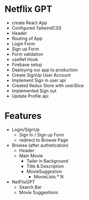 # Netflix GPT

- create React App
- Configured TailwindCSS
- Header
- Routing of App
- Login Form
- Sign up Form
- Form validation
- useRef Hook
- Firebase setup
- Deploying our app to production
- Create SignUp User Account
- Implement Sign in user api
- Created Redux Store with userSlice
- Implemented Sign out 
- Update Profile api


# Features

- Login/SignUp
  - Sign In / Sign up Form
  - redirect to Browse Page
- Browse (after authetication)
  - Header
  - Main Movie
    - Tailer in Background
    - Title & Description
    - MovieSuggestion
      - MovieLists \* N
- NetFlixGPT
  - Search Bar
  - Movie Suggestions
